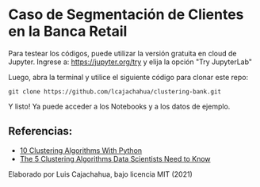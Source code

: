# Caso de Segmentación de Clientes en la Banca Retail

Para testear los códigos, puede utilizar la versión gratuita en cloud de Jupyter. Ingrese a: https://jupyter.org/try y elija la opción "Try JupyterLab"

Luego, abra la terminal y utilice el siguiente código para clonar este repo:

```
git clone https://github.com/lcajachahua/clustering-bank.git
```

Y listo! Ya puede acceder a los Notebooks y a los datos de ejemplo.


## Referencias:

- [10 Clustering Algorithms With Python](https://machinelearningmastery.com/clustering-algorithms-with-python/)
- [The 5 Clustering Algorithms Data Scientists Need to Know](https://towardsdatascience.com/the-5-clustering-algorithms-data-scientists-need-to-know-a36d136ef68)

Elaborado por Luis Cajachahua, bajo licencia MIT (2021)
